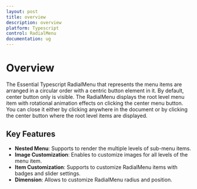 ```yaml
---
layout: post
title: overview
description: overview
platform: Typescript
control: RadialMenu
documentation: ug
---
```


# Overview

The Essential Typescript RadialMenu that represents the menu items are arranged in a circular order with a centric button element in it. By default, center button only is visible. The RadialMenu displays the root level menu item with rotational animation effects on clicking the center menu button. You can close it either by clicking anywhere in the document or by clicking the center button where the root level items are displayed.

## Key Features

* **Nested Menu**: Supports to render the multiple levels of sub-menu items.
* **Image Customization**:  Enables to customize images for all levels of the menu item.
* **Item Customization**: Supports to customize RadialMenu items with badges and slider settings.
* **Dimension**: Allows to customize RadialMenu radius and position.  

